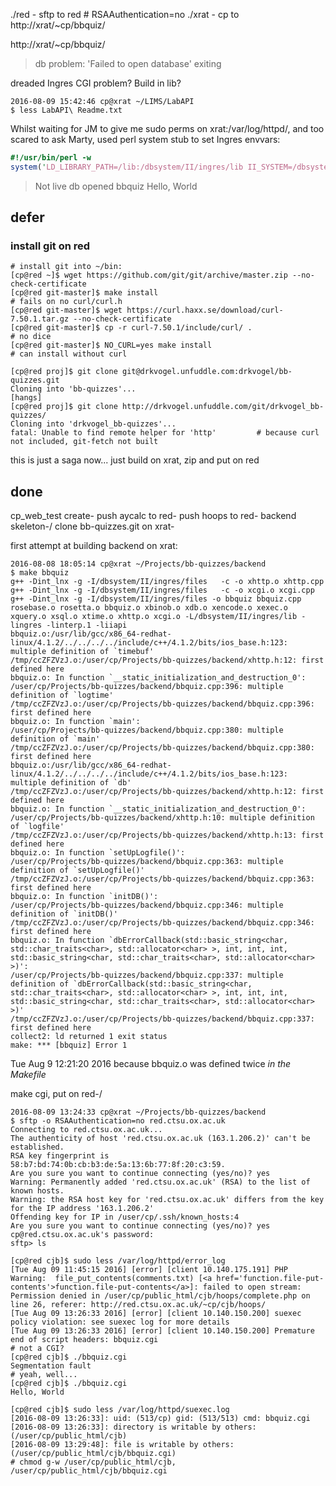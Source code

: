

./red - sftp to red # RSAAuthentication=no
./xrat - cp to http://xrat/~cp/bbquiz/

http://xrat/~cp/bbquiz/
>db problem: 'Failed to open database' exiting

dreaded Ingres CGI problem? Build in lib?

    2016-08-09 15:42:46 cp@xrat ~/LIMS/LabAPI
    $ less LabAPI\ Readme.txt

Whilst waiting for JM to give me sudo perms on xrat:/var/log/httpd/, and too scared to ask Marty, used perl system stub to set Ingres envvars:

```perl
#!/usr/bin/perl -w
system('LD_LIBRARY_PATH=/lib:/dbsystem/II/ingres/lib II_SYSTEM=/dbsystem/II ./bbquiz.cgi');
```

>Not live
db opened
bbquiz
Hello, World



## defer

### install git on red

    # install git into ~/bin:
    [cp@red ~]$ wget https://github.com/git/git/archive/master.zip --no-check-certificate
    [cp@red git-master]$ make install                                                                   # fails on no curl/curl.h
    [cp@red git-master]$ wget https://curl.haxx.se/download/curl-7.50.1.tar.gz --no-check-certificate
    [cp@red git-master]$ cp -r curl-7.50.1/include/curl/ .                                              # no dice
    [cp@red git-master]$ NO_CURL=yes make install                                                       # can install without curl

    [cp@red proj]$ git clone git@drkvogel.unfuddle.com:drkvogel/bb-quizzes.git
    Cloning into 'bb-quizzes'...
    [hangs]
    [cp@red proj]$ git clone http://drkvogel.unfuddle.com/git/drkvogel_bb-quizzes/
    Cloning into 'drkvogel_bb-quizzes'...
    fatal: Unable to find remote helper for 'http'         # because curl not included, git-fetch not built

this is just a saga now...
just build on xrat, zip and put on red

## done

cp_web_test create-
push aycalc to red-
push hoops to red-
backend skeleton-/
clone bb-quizzes.git on xrat-

first attempt at building backend on xrat:

    2016-08-08 18:05:14 cp@xrat ~/Projects/bb-quizzes/backend
    $ make bbquiz
    g++ -Dint_lnx -g -I/dbsystem/II/ingres/files   -c -o xhttp.o xhttp.cpp
    g++ -Dint_lnx -g -I/dbsystem/II/ingres/files   -c -o xcgi.o xcgi.cpp
    g++ -Dint_lnx -g -I/dbsystem/II/ingres/files -o bbquiz bbquiz.cpp rosebase.o rosetta.o bbquiz.o xbinob.o xdb.o xencode.o xexec.o xquery.o xsql.o xtime.o xhttp.o xcgi.o -L/dbsystem/II/ingres/lib -lingres -linterp.1 -liiapi
    bbquiz.o:/usr/lib/gcc/x86_64-redhat-linux/4.1.2/../../../../include/c++/4.1.2/bits/ios_base.h:123: multiple definition of `timebuf'
    /tmp/ccZFZVzJ.o:/user/cp/Projects/bb-quizzes/backend/xhttp.h:12: first defined here
    bbquiz.o: In function `__static_initialization_and_destruction_0':
    /user/cp/Projects/bb-quizzes/backend/bbquiz.cpp:396: multiple definition of `logtime'
    /tmp/ccZFZVzJ.o:/user/cp/Projects/bb-quizzes/backend/bbquiz.cpp:396: first defined here
    bbquiz.o: In function `main':
    /user/cp/Projects/bb-quizzes/backend/bbquiz.cpp:380: multiple definition of `main'
    /tmp/ccZFZVzJ.o:/user/cp/Projects/bb-quizzes/backend/bbquiz.cpp:380: first defined here
    bbquiz.o:/usr/lib/gcc/x86_64-redhat-linux/4.1.2/../../../../include/c++/4.1.2/bits/ios_base.h:123: multiple definition of `db'
    /tmp/ccZFZVzJ.o:/user/cp/Projects/bb-quizzes/backend/xhttp.h:12: first defined here
    bbquiz.o: In function `__static_initialization_and_destruction_0':
    /user/cp/Projects/bb-quizzes/backend/xhttp.h:10: multiple definition of `logfile'
    /tmp/ccZFZVzJ.o:/user/cp/Projects/bb-quizzes/backend/xhttp.h:13: first defined here
    bbquiz.o: In function `setUpLogfile()':
    /user/cp/Projects/bb-quizzes/backend/bbquiz.cpp:363: multiple definition of `setUpLogfile()'
    /tmp/ccZFZVzJ.o:/user/cp/Projects/bb-quizzes/backend/bbquiz.cpp:363: first defined here
    bbquiz.o: In function `initDB()':
    /user/cp/Projects/bb-quizzes/backend/bbquiz.cpp:346: multiple definition of `initDB()'
    /tmp/ccZFZVzJ.o:/user/cp/Projects/bb-quizzes/backend/bbquiz.cpp:346: first defined here
    bbquiz.o: In function `dbErrorCallback(std::basic_string<char, std::char_traits<char>, std::allocator<char> >, int, int, int, std::basic_string<char, std::char_traits<char>, std::allocator<char> >)':
    /user/cp/Projects/bb-quizzes/backend/bbquiz.cpp:337: multiple definition of `dbErrorCallback(std::basic_string<char, std::char_traits<char>, std::allocator<char> >, int, int, int, std::basic_string<char, std::char_traits<char>, std::allocator<char> >)'
    /tmp/ccZFZVzJ.o:/user/cp/Projects/bb-quizzes/backend/bbquiz.cpp:337: first defined here
    collect2: ld returned 1 exit status
    make: *** [bbquiz] Error 1                                                                               

Tue Aug  9 12:21:20 2016 because bbquiz.o was defined twice *in the Makefile*

make cgi, put on red-/

    2016-08-09 13:24:33 cp@xrat ~/Projects/bb-quizzes/backend
    $ sftp -o RSAAuthentication=no red.ctsu.ox.ac.uk
    Connecting to red.ctsu.ox.ac.uk...
    The authenticity of host 'red.ctsu.ox.ac.uk (163.1.206.2)' can't be established.
    RSA key fingerprint is 58:b7:bd:74:0b:cb:b3:de:5a:13:6b:77:8f:20:c3:59.
    Are you sure you want to continue connecting (yes/no)? yes
    Warning: Permanently added 'red.ctsu.ox.ac.uk' (RSA) to the list of known hosts.
    Warning: the RSA host key for 'red.ctsu.ox.ac.uk' differs from the key for the IP address '163.1.206.2'
    Offending key for IP in /user/cp/.ssh/known_hosts:4
    Are you sure you want to continue connecting (yes/no)? yes
    cp@red.ctsu.ox.ac.uk's password:
    sftp> ls

    [cp@red cjb]$ sudo less /var/log/httpd/error_log
    [Tue Aug 09 11:45:15 2016] [error] [client 10.140.175.191] PHP Warning:  file_put_contents(comments.txt) [<a href='function.file-put-contents'>function.file-put-contents</a>]: failed to open stream: Permission denied in /user/cp/public_html/cjb/hoops/complete.php on line 26, referer: http://red.ctsu.ox.ac.uk/~cp/cjb/hoops/
    [Tue Aug 09 13:26:33 2016] [error] [client 10.140.150.200] suexec policy violation: see suexec log for more details
    [Tue Aug 09 13:26:33 2016] [error] [client 10.140.150.200] Premature end of script headers: bbquiz.cgi
    # not a CGI?
    [cp@red cjb]$ ./bbquiz.cgi
    Segmentation fault
    # yeah, well...
    [cp@red cjb]$ ./bbquiz.cgi
    Hello, World

    [cp@red cjb]$ sudo less /var/log/httpd/suexec.log
    [2016-08-09 13:26:33]: uid: (513/cp) gid: (513/513) cmd: bbquiz.cgi
    [2016-08-09 13:26:33]: directory is writable by others: (/user/cp/public_html/cjb)
    [2016-08-09 13:29:48]: file is writable by others: (/user/cp/public_html/cjb/bbquiz.cgi)
    # chmod g-w /user/cp/public_html/cjb, /user/cp/public_html/cjb/bbquiz.cgi

